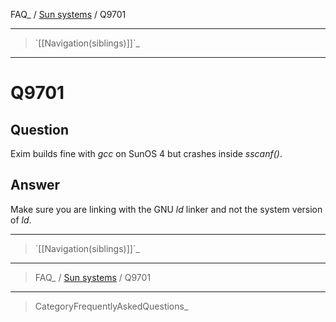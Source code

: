 FAQ\_ / [Sun systems](FAQ/Sun_systems) / Q9701

* * * * *

> \`[[Navigation(siblings)]]\`\_

* * * * *

Q9701
=====

Question
--------

Exim builds fine with *gcc* on SunOS 4 but crashes inside *sscanf()*.

Answer
------

Make sure you are linking with the GNU *ld* linker and not the system
version of *ld*.

* * * * *

> \`[[Navigation(siblings)]]\`\_

* * * * *

> FAQ\_ / [Sun systems](FAQ/Sun_systems) / Q9701

* * * * *

> CategoryFrequentlyAskedQuestions\_
